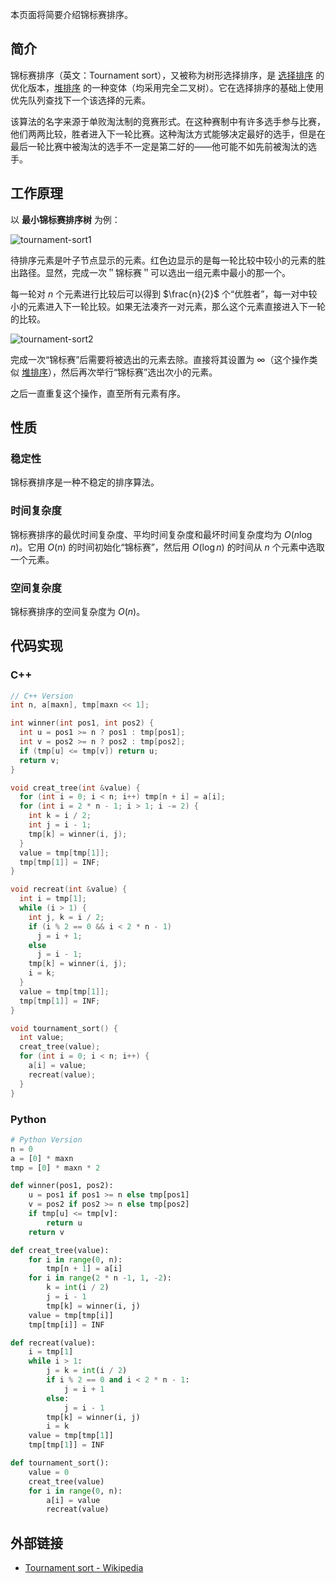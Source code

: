 本页面将简要介绍锦标赛排序。

## 简介

锦标赛排序（英文：Tournament sort），又被称为树形选择排序，是 [选择排序](/selection-sort.md) 的优化版本，[堆排序](./heap-sort.md) 的一种变体（均采用完全二叉树）。它在选择排序的基础上使用优先队列查找下一个该选择的元素。

该算法的名字来源于单败淘汰制的竞赛形式。在这种赛制中有许多选手参与比赛，他们两两比较，胜者进入下一轮比赛。这种淘汰方式能够决定最好的选手，但是在最后一轮比赛中被淘汰的选手不一定是第二好的——他可能不如先前被淘汰的选手。

## 工作原理

以 **最小锦标赛排序树** 为例：

![tournament-sort1](./images/tournament-sort1.png)

待排序元素是叶子节点显示的元素。红色边显示的是每一轮比较中较小的元素的胜出路径。显然，完成一次＂锦标赛＂可以选出一组元素中最小的那一个。

每一轮对 $n$ 个元素进行比较后可以得到 $\frac{n}{2}$ 个“优胜者”，每一对中较小的元素进入下一轮比较。如果无法凑齐一对元素，那么这个元素直接进入下一轮的比较。

![tournament-sort2](./images/tournament-sort2.png)

完成一次“锦标赛”后需要将被选出的元素去除。直接将其设置为 $\infty$（这个操作类似 [堆排序](./heap-sort.md)），然后再次举行“锦标赛”选出次小的元素。

之后一直重复这个操作，直至所有元素有序。

## 性质

### 稳定性

锦标赛排序是一种不稳定的排序算法。

### 时间复杂度

锦标赛排序的最优时间复杂度、平均时间复杂度和最坏时间复杂度均为 $O(n\log n)$。它用 $O(n)$ 的时间初始化“锦标赛”，然后用 $O(\log n)$ 的时间从 $n$ 个元素中选取一个元素。

### 空间复杂度

锦标赛排序的空间复杂度为 $O(n)$。

## 代码实现

### C++

```cpp
// C++ Version
int n, a[maxn], tmp[maxn << 1];

int winner(int pos1, int pos2) {
  int u = pos1 >= n ? pos1 : tmp[pos1];
  int v = pos2 >= n ? pos2 : tmp[pos2];
  if (tmp[u] <= tmp[v]) return u;
  return v;
}

void creat_tree(int &value) {
  for (int i = 0; i < n; i++) tmp[n + i] = a[i];
  for (int i = 2 * n - 1; i > 1; i -= 2) {
    int k = i / 2;
    int j = i - 1;
    tmp[k] = winner(i, j);
  }
  value = tmp[tmp[1]];
  tmp[tmp[1]] = INF;
}

void recreat(int &value) {
  int i = tmp[1];
  while (i > 1) {
    int j, k = i / 2;
    if (i % 2 == 0 && i < 2 * n - 1)
      j = i + 1;
    else
      j = i - 1;
    tmp[k] = winner(i, j);
    i = k;
  }
  value = tmp[tmp[1]];
  tmp[tmp[1]] = INF;
}

void tournament_sort() {
  int value;
  creat_tree(value);
  for (int i = 0; i < n; i++) {
    a[i] = value;
    recreat(value);
  }
}
```

### Python

```python
# Python Version
n = 0
a = [0] * maxn
tmp = [0] * maxn * 2

def winner(pos1, pos2):
    u = pos1 if pos1 >= n else tmp[pos1]
    v = pos2 if pos2 >= n else tmp[pos2]
    if tmp[u] <= tmp[v]:
        return u
    return v

def creat_tree(value):
    for i in range(0, n):
        tmp[n + 1] = a[i]
    for i in range(2 * n -1, 1, -2):
        k = int(i / 2)
        j = i - 1
        tmp[k] = winner(i, j)
    value = tmp[tmp[i]]
    tmp[tmp[i]] = INF

def recreat(value):
    i = tmp[1]
    while i > 1:
        j = k = int(i / 2)
        if i % 2 == 0 and i < 2 * n - 1:
            j = i + 1
        else:
            j = i - 1
        tmp[k] = winner(i, j)
        i = k
    value = tmp[tmp[1]]
    tmp[tmp[1]] = INF

def tournament_sort():
    value = 0
    creat_tree(value)
    for i in range(0, n):
        a[i] = value
        recreat(value)
```

## 外部链接

- [Tournament sort - Wikipedia](https://en.wikipedia.org/wiki/Tournament_sort)
